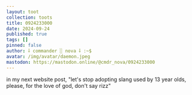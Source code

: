 ```yaml
---
layout: toot
collection: toots
title: 0924233000
date: 2024-09-24
published: true
tags: []
pinned: false
author: ⸸ commander ░ nova ⸸ :~$
avatar: /img/avatar/daemon.jpeg
mastodon: https://mastodon.online/@cmdr_nova/0924233000
---
```


in my next website post, "let's stop adopting slang used by 13 year olds, please, for the love of god, don't say rizz"
